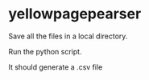# yellowpagepearser

Save all the files in a local directory.

Run the python script.

It should generate a .csv file

